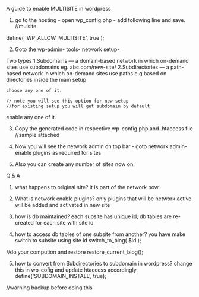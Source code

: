 
A guide to enable MULTISITE in wordpress

1. go to the hosting - open wp_config.php - add following line and save.
//mulsite

define( 'WP_ALLOW_MULTISITE', true );

2. Goto the wp-admin- tools- network setup-

  Two types
    1.Subdomains — a domain-based network in which on-demand sites use subdomains
      eg. abc.com/new-site/
    2.Subdirectories — a path-based network in which on-demand sites use paths
      e.g based on directories inside the main setup

    choose any one of it.

    // note you will see this option for new setup
    //for existing setup you will get subdomain by default

 enable any one of it.
 
3. Copy the generated code in respective wp-config.php and .htaccess file
  //sample attached
4. Now you will see the network admin on top bar - goto network admin- enable plugins as required for sites

5. Also you can create any number of sites now on.

Q & A
1. what happens to original site?
  it is part of the network now.

2. What is network enable plugins?
  only plugins that will be network active will be added and activated in new site

3. how is db maintained?
  each subsite has unique id, db tables are re-created for each site with site id

4. how to access db tables of one subsite from another?
  you have make switch to subsite using site id
  switch_to_blog( $id );

 //do your compution and restore
  restore_current_blog();

5. how to convert from Subdirectories to subdomain in wordpress?
change this in wp-cofig and update htaccess accordingly
define('SUBDOMAIN_INSTALL', true);

//warning backup before doing this
